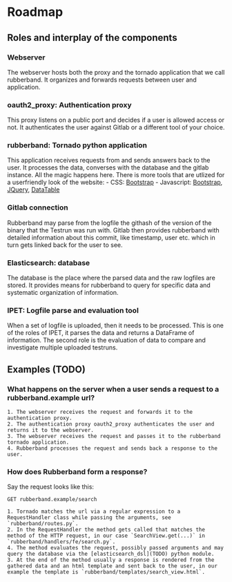 # Roadmap

## Roles and interplay of the components

### Webserver

The webserver hosts both the proxy and the tornado application that we call rubberband.
It organizes and forwards requests between user and application.

### oauth2_proxy: Authentication proxy

This proxy listens on a public port and decides if a user is allowed access or not.
It authenticates the user against Gitlab or a different tool of your choice.

### rubberband: Tornado python application

This application receives requests from and sends answers back to the user.
It processes the data, converses with the database and the gitlab instance.
All the magic happens here.
There is more tools that are utlized for a userfriendly look of the website:
    - CSS: [Bootstrap](TODO)
    - Javascript: [Bootstrap](TODO), [JQuery](TODO), [DataTable](TODO)

### Gitlab connection

Rubberband may parse from the logfile the githash of the version of the binary that the Testrun was run with.
Gitlab then provides rubberband with detailed information about this commit, like timestamp, user etc. which in turn gets linked back for the user to see.

### Elasticsearch: database

The database is the place where the parsed data and the raw logfiles are stored.
It provides means for rubberband to query for specific data and systematic organization of information.

### IPET: Logfile parse and evaluation tool

When a set of logfile is uploaded, then it needs to be processed.
This is one of the roles of IPET, it parses the data and returns a DataFrame of information.
The second role is the evaluation of data to compare and investigate multiple uploaded testruns.


## Examples (TODO)

### What happens on the server when a user sends a request to a rubberband.example url?

    1. The webserver receives the request and forwards it to the authentication proxy.
    2. The authentication proxy oauth2_proxy authenticates the user and returns it to the webserver.
    3. The webserver receives the request and passes it to the rubberband tornado application.
    4. Rubberband processes the request and sends back a response to the user.

### How does Rubberband form a response?
Say the request looks like this:

`GET rubberband.example/search`

    1. Tornado matches the url via a regular expression to a RequestHandler class while passing the arguments, see `rubberband/routes.py`.
    2. In the RequestHandler the method gets called that matches the method of the HTTP request, in our case `SearchView.get(...)` in `rubberband/handlers/fe/search.py`.
    4. The method evaluates the request, possibly passed arguments and may query the database via the [elasticsearch_dsl](TODO) python module.
    3. At the end of the method usually a response is rendered from the gathered data and an html template and sent back to the user, in our example the template is `rubberband/templates/search_view.html`.
